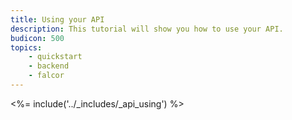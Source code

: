 ```yaml
---
title: Using your API
description: This tutorial will show you how to use your API.
budicon: 500
topics:
    - quickstart
    - backend
    - falcor
---
```


<%= include('../_includes/_api_using') %>
